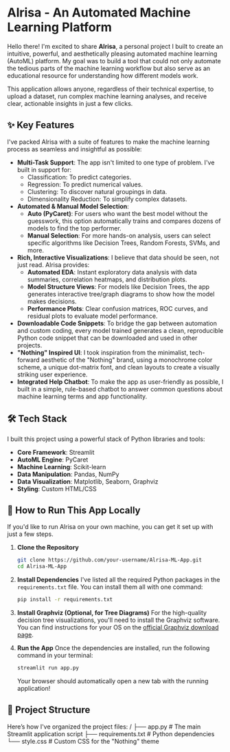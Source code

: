 # Alrisa - An Automated Machine Learning Platform

Hello there! I'm excited to share **Alrisa**, a personal project I built to create an intuitive, powerful, and aesthetically pleasing automated machine learning (AutoML) platform. My goal was to build a tool that could not only automate the tedious parts of the machine learning workflow but also serve as an educational resource for understanding how different models work.

This application allows anyone, regardless of their technical expertise, to upload a dataset, run complex machine learning analyses, and receive clear, actionable insights in just a few clicks.

## ✨ Key Features

I've packed Alrisa with a suite of features to make the machine learning process as seamless and insightful as possible:

*   **Multi-Task Support**: The app isn't limited to one type of problem. I've built in support for:
    *   Classification: To predict categories.
    *   Regression: To predict numerical values.
    *   Clustering: To discover natural groupings in data.
    *   Dimensionality Reduction: To simplify complex datasets.
*   **Automated & Manual Model Selection**:
    *   **Auto (PyCaret)**: For users who want the best model without the guesswork, this option automatically trains and compares dozens of models to find the top performer.
    *   **Manual Selection**: For more hands-on analysis, users can select specific algorithms like Decision Trees, Random Forests, SVMs, and more.
*   **Rich, Interactive Visualizations**: I believe that data should be seen, not just read. Alrisa provides:
    *   **Automated EDA**: Instant exploratory data analysis with data summaries, correlation heatmaps, and distribution plots.
    *   **Model Structure Views**: For models like Decision Trees, the app generates interactive tree/graph diagrams to show how the model makes decisions.
    *   **Performance Plots**: Clear confusion matrices, ROC curves, and residual plots to evaluate model performance.
*   **Downloadable Code Snippets**: To bridge the gap between automation and custom coding, every model trained generates a clean, reproducible Python code snippet that can be downloaded and used in other projects.
*   **"Nothing" Inspired UI**: I took inspiration from the minimalist, tech-forward aesthetic of the "Nothing" brand, using a monochrome color scheme, a unique dot-matrix font, and clean layouts to create a visually striking user experience.
*   **Integrated Help Chatbot**: To make the app as user-friendly as possible, I built in a simple, rule-based chatbot to answer common questions about machine learning terms and app functionality.

## 🛠️ Tech Stack

I built this project using a powerful stack of Python libraries and tools:

*   **Core Framework**: Streamlit
*   **AutoML Engine**: PyCaret
*   **Machine Learning**: Scikit-learn
*   **Data Manipulation**: Pandas, NumPy
*   **Data Visualization**: Matplotlib, Seaborn, Graphviz
*   **Styling**: Custom HTML/CSS

## 🚀 How to Run This App Locally

If you'd like to run Alrisa on your own machine, you can get it set up with just a few steps.

1.  **Clone the Repository**
    ```bash
    git clone https://github.com/your-username/Alrisa-ML-App.git
    cd Alrisa-ML-App
    ```

2.  **Install Dependencies**
    I've listed all the required Python packages in the `requirements.txt` file. You can install them all with one command:
    ```bash
    pip install -r requirements.txt
    ```

3.  **Install Graphviz (Optional, for Tree Diagrams)**
    For the high-quality decision tree visualizations, you'll need to install the Graphviz software. You can find instructions for your OS on the [official Graphviz download page](https://graphviz.org/download/).

4.  **Run the App**
    Once the dependencies are installed, run the following command in your terminal:
    ```bash
    streamlit run app.py
    ```
    Your browser should automatically open a new tab with the running application!

## 📂 Project Structure

Here’s how I've organized the project files:
/
├── app.py # The main Streamlit application script
├── requirements.txt # Python dependencies
└── style.css # Custom CSS for the "Nothing" theme


